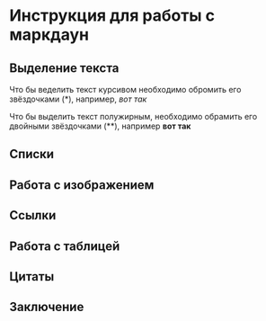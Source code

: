 # Инструкция для работы с маркдаун

## Выделение текста

Что бы веделить текст курсивом необходимо обромить его звёздочками (*), например, *вот так*

Что бы выделить текст полужирным, необходимо обрамить его двойными звёздочками (**), например **вот так**

## Списки

##  Работа с изображением

## Ссылки

## Работа с таблицей

## Цитаты

## Заключение